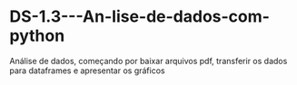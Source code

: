 # DS-1.3---An-lise-de-dados-com-python
Análise de dados, começando por baixar arquivos pdf, transferir os dados para dataframes e apresentar os gráficos
